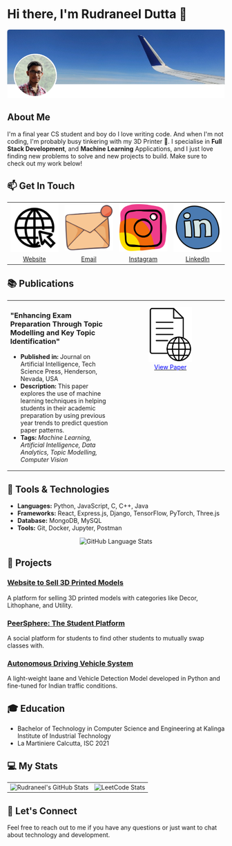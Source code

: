 # Hi there, I'm Rudraneel Dutta 👋

![Profile Picture](https://github.com/rudyoactiv/rudyoactiv/blob/main/header.png)

## About Me

I'm a final year CS student and boy do I love writing code. And when I'm not coding, I'm probably busy tinkering with my 3D Printer 🚀.
I specialise in **Full Stack Development**, and **Machine Learning** Applications, and I just love finding new problems to solve and new projects to build. Make sure to check out my work below!

## 📫 Get In Touch

<table style="width: 100%;">
  <tr align="center">
    <td style="width: 25%;">
      <a href="https://rudraneel.netlify.app/">
        <img src="https://github.com/rudyoactiv/rudyoactiv/blob/main/website.svg" alt="Website" style="width: 100%;">
      </a>
    </td>
    <td style="width: 25%;">
      <a href="mailto:its.rudraneel@gmail.com">
        <img src="https://github.com/rudyoactiv/rudyoactiv/blob/main/email.svg" alt="Email" style="width: 100%;">
      </a>
    </td>
    <td style="width: 25%;">
      <a href="https://www.instagram.com/kraft3d_byrudy/">
        <img src="https://github.com/rudyoactiv/rudyoactiv/blob/main/instagram.svg" alt="Instagram" style="width: 100%;">
      </a>
    </td>
    <td style="width: 25%;">
      <a href="https://www.linkedin.com/in/its-rudraneel/">
        <img src="https://github.com/rudyoactiv/rudyoactiv/blob/main/linkedin.svg" alt="LinkedIn" style="width: 100%;">
      </a>
    </td>
  </tr>
  <tr align="center">
    <td>
      <a href="https://rudraneel.netlify.app/">Website</a>
    </td>
    <td>
      <a href="mailto:its.rudraneel@gmail.com">Email</a>
    </td>
    <td>
      <a href="https://www.instagram.com/kraft3d_byrudy/">Instagram</a>
    </td>
    <td>
      <a href="https://www.linkedin.com/in/its-rudraneel/">LinkedIn</a>
    </td>
  </tr>
</table>

## 📚 Publications

<table style="width: 100%;">
  <tr>
    <td style="width: 50%; vertical-align: top;">
      <h3>"Enhancing Exam Preparation Through Topic Modelling and Key Topic Identification"</h3>
      <ul>
        <li><strong>Published in:</strong> Journal on Artificial Intelligence, Tech Science Press, Henderson, Nevada, USA</li>
        <li><strong>Description:</strong> This paper explores the use of machine learning techniques in helping students in their academic preparation by using previous year trends to predict question paper patterns.</li>
        <li><strong>Tags:</strong> <em>Machine Learning, Artificial Intelligence, Data Analytics, Topic Modelling, Computer Vision</em></li>
      </ul>
    </td>
<td style="width: 50%; vertical-align: top;">
  <p align="center">
    <a href="https://doi.org/10.32604/jai.2024.050706">
      <img src="https://github.com/rudyoactiv/rudyoactiv/blob/main/viewdoc.jpg" alt="Publication Image" style="width: 100px; height: auto;">
    </a>
    <br>
    <a href="https://doi.org/10.32604/jai.2024.050706">
      <span style="color: blue;">View Paper</span>
    </a>
  </p>
</td>
  </tr>
</table>

## 🔧 Tools & Technologies

- **Languages:** Python, JavaScript, C, C++, Java
- **Frameworks:** React, Express.js, Django, TensorFlow, PyTorch, Three.js
- **Database:** MongoDB, MySQL
- **Tools:** Git, Docker, Jupyter, Postman

<!-- GitHub Stats Widget -->
<p align="center">
      <img src="https://github-readme-stats.vercel.app/api/top-langs/?username=rudyoactiv&layout=donut&size_weight=0.5&count_weight=1" alt="GitHub Language Stats">
</p>

## 🚀 Projects

### [Website to Sell 3D Printed Models](https://kraft3d.netlify.app/)

A platform for selling 3D printed models with categories like Decor, Lithophane, and Utility.

### [PeerSphere: The Student Platform](https://peersphere.netlify.app/)

A social platform for students to find other students to mutually swap classes with.

### [Autonomous Driving Vehicle System](https://github.com/rudyoactiv/autonomous-driving)

A light-weight laane and Vehicle Detection Model developed in Python and fine-tuned for Indian traffic conditions.

## 🎓 Education

- Bachelor of Technology in Computer Science and Engineering at Kalinga Institute of Industrial Technology
- La Martiniere Calcutta, ISC 2021

## 💻 My Stats

<table>
  <tr>
    <td>
      <img src="https://github-readme-stats.vercel.app/api?username=rudyoactiv&show_icons=true&hide_title=true&count_private=true&hide=prs&theme=radical" alt="Rudraneel's GitHub Stats">
    </td>
    <td>
      <img src="https://leetcard.jacoblin.cool/Rudyoactiv" alt="LeetCode Stats">
    </td>
  </tr>
</table>

## 💬 Let's Connect

Feel free to reach out to me if you have any questions or just want to chat about technology and development.
